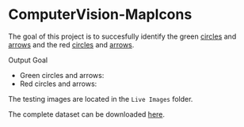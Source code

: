 # ComputerVision-MapIcons

The goal of this project is to succesfully identify the green [circles](https://raw.githubusercontent.com/ThePieMonster/ComputerVision-MapIcons/main/Datasets/green-circle.png) and [arrows](https://raw.githubusercontent.com/ThePieMonster/ComputerVision-MapIcons/main/Datasets/green-arrow.png) and the red [circles](https://raw.githubusercontent.com/ThePieMonster/ComputerVision-MapIcons/main/Datasets/red-circle.png) and [arrows](https://raw.githubusercontent.com/ThePieMonster/ComputerVision-MapIcons/main/Datasets/red-arrow.png).

Output Goal
- Green circles and arrows: <int>
- Red circles and arrows: <int>

The testing images are located in the `Live Images` folder.

The complete dataset can be downloaded [here](https://drive.google.com/drive/folders/1qfyDpXsUuw788ZKrn_HygJfXtnGvyXAf?usp=sharing).
